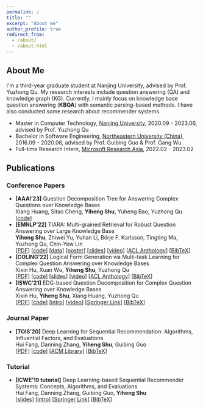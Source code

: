 ```yaml
---
permalink: /
title: ""
excerpt: "About me"
author_profile: true
redirect_from: 
  - /about/
  - /about.html
---
```


## About Me

I'm a third-year graduate student at Nanjing University, advised by Prof. Yuzhong Qu.
My research interests include question answering (QA) and knowledge graph (KG). Currently, I mainly focus on knowledge base question answering (**KBQA**) with semantic parsing-based methods. I have also conducted some research about recommender systems.

- Master in Computer Technology, [Nanjing University](https://njunju.nju.edu.cn/EN/main.htm), 2020.09 - 2023.06, advised by Prof. Yuzhong Qu
- Bachelor in Software Engineering, [Northeastern University (China)](http://english.neu.edu.cn/), 2016.09 - 2020.06, advised by Prof. Guibing Guo & Prof. Gang Wu
- Full-time Research Intern, [Microsoft Research Asia](https://www.msra.cn/), 2022.02 - 2023.02

## Publications

### Conference Papers

- **[AAAI’23]** Question Decomposition Tree for Answering Complex Questions over Knowledge Bases  
Xiang Huang, Sitao Cheng, **Yiheng Shu**, Yuheng Bao, Yuzhong Qu  
[[code](https://github.com/cdhx/QDTQA)]
- **[EMNLP’22]** TIARA: Multi-grained Retrieval for Robust Question Answering over Large Knowledge Base  
**Yiheng Shu**, Zhiwei Yu, Yuhan Li, Börje F. Karlsson, Tingting Ma, Yuzhong Qu, Chin-Yew Lin  
[[PDF](https://arxiv.org/abs/2210.12925)]
[[code](https://github.com/microsoft/KC/tree/main/papers/TIARA)]
[[data](https://kcpapers.blob.core.windows.net/tiara-emnlp2022/TIARA_DATA.zip)]
[[poster](https://yihengshu.github.io/files/EMNLP22poster.pdf)]
[[slides](https://yihengshu.github.io/files/EMNLP22slides.pdf)]
[[video](https://s3.amazonaws.com/pf-user-files-01/u-59356/uploads/2022-11-04/fr03tjr/EMNLP22.mp4)] 
[[ACL Anthology](https://aclanthology.org/2022.emnlp-main.555/)]
[[BibTeX](https://aclanthology.org/2022.emnlp-main.555.bib)]
- **[COLING’22]** Logical Form Generation via Multi-task Learning for Complex Question Answering over Knowledge Bases  
Xixin Hu, Xuan Wu, **Yiheng Shu**, Yuzhong Qu  
[[PDF](https://aclanthology.org/2022.coling-1.145.pdf)] 
[[code](https://github.com/HXX97/GMT-KBQA)] 
[[slides](https://s3.amazonaws.com/pf-user-files-01/u-59356/uploads/2022-09-23/ff53s0y/1216_GMTKBQA_presentation.pdf)] 
[[video](https://s3.amazonaws.com/pf-user-files-01/u-59356/uploads/2022-09-23/8y23sus/1216_GMTKBQA_video.mp4)] 
[[ACL Anthology](https://aclanthology.org/2022.coling-1.145/)] 
[[BibTeX](https://aclanthology.org/2022.coling-1.145.bib)]
- **[ISWC’21]** EDG-based Question Decomposition for Complex Question Answering over Knowledge Bases  
Xixin Hu, **Yiheng Shu**, Xiang Huang, Yuzhong Qu  
[[PDF](https://www.researchgate.net/profile/Xixin-Hu/publication/354925951_EDG-Based_Question_Decomposition_for_Complex_Question_Answering_over_Knowledge_Bases/links/63023efae3c7de4c3472860d/EDG-Based-Question-Decomposition-for-Complex-Question-Answering-over-Knowledge-Bases.pdf)] 
[[code](http://github.com/HXX97/EDGQA)] 
[[intro](http://edgqa.github.io)] 
[[video](http://videolectures.net/iswc2021_1a_question_decomposition/)] 
[[Springer Link](https://link.springer.com/chapter/10.1007/978-3-030-88361-4_8)] 
[[BibTeX](https://dblp.org/rec/conf/semweb/HuSHQ21.html?view=bibtex)]

### Journal Paper

- **[TOIS’20]** Deep Learning for Sequential Recommendation: Algorithms, Influential Factors, and Evaluations  
Hui Fang, Danning Zhang, **Yiheng Shu**, Guibing Guo  
[[PDF](https://arxiv.org/abs/1905.01997)] 
[[code](https://github.com/sttich/dl-recommendation)] 
[[ACM Library](https://dl.acm.org/doi/10.1145/3426723)] 
[[BibTeX](https://dblp.org/rec/journals/tois/FangZSG20.html?view=bibtex)]

### Tutorial

- **[ICWE’19 tutorial]** Deep Learning-based Sequential Recommender Systems: Concepts, Algorithms, and Evaluations  
Hui Fang, Danning Zhang, Guibing Guo, **Yiheng Shu**  
[[slides](http://web.geni-pco.com/icwe2019/tutorial2_DL-based_rs.pdf)] [[intro](https://icwe2019.webengineering.org/program_tutorials/)] [[Springer Link](https://link.springer.com/chapter/10.1007/978-3-030-19274-7_47)] [[BibTeX](https://dblp.org/rec/conf/icwe/0002GZS19.html?view=bibtex)]
